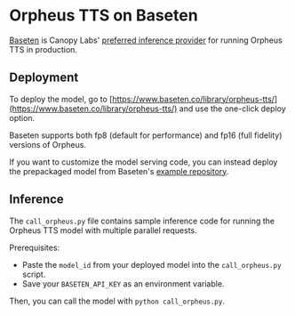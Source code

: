 # Orpheus TTS on Baseten

[Baseten](https://www.baseten.co/) is Canopy Labs' [preferred inference provider](https://www.baseten.co/blog/canopy-labs-selects-baseten-as-preferred-inference-provider-for-orpheus-tts-model) for running Orpheus TTS in production.

## Deployment

To deploy the model, go to [https://www.baseten.co/library/orpheus-tts/](https://www.baseten.co/library/orpheus-tts/) and use the one-click deploy option.

Baseten supports both fp8 (default for performance) and fp16 (full fidelity) versions of Orpheus.

If you want to customize the model serving code, you can instead deploy the prepackaged model from Baseten's [example repository](https://github.com/basetenlabs/truss-examples/tree/main/orpheus-best-performance).



## Inference

The `call_orpheus.py` file contains sample inference code for running the Orpheus TTS model with multiple parallel requests.

Prerequisites:

- Paste the `model_id` from your deployed model into the `call_orpheus.py` script.
- Save your `BASETEN_API_KEY` as an environment variable.

Then, you can call the model with `python call_orpheus.py`.